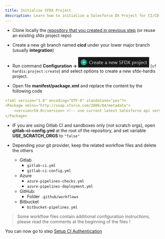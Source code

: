 ```yaml
---
title: Initialize SFDX Project
description: Learn how to initialize a Salesforce DX Project for CI/CD
---
```

<!-- markdownlint-disable MD013 -->

- Clone locally the [repository that you created in previous step](salesforce-ci-cd-setup-git.md) (or reuse an existing sfdx project repo)

- Create a new git branch named **cicd** under your lower major branch (usually **integration**)

- Run command **Configuration ->** ![Create new sfdx project](assets/images/btn-create-project.jpg) (`sf hardis:project:create`) and select options to create a new sfdx-hardis project.

- Open file **manifest/package.xml** and replace the content by the following code

```yaml
<?xml version="1.0" encoding="UTF-8" standalone="yes"?>
<Package xmlns="http://soap.sforce.com/2006/04/metadata">
    <version>59.0</version> <!-- use current latest Salesforce api version -->
</Package>
```

- IF you are using Gitlab CI and sandboxes only (not scratch orgs), open **gitlab-ci-config.yml** at the root of the repository, and set variable **USE_SCRATCH_ORGS** to `"false"`

- Depending your git provider, keep the related workflow files and delete the others
  - Gitlab
    - `gitlab-ci.yml`
    - `gitlab-ci-config.yml`
  - Azure
    - `azure-pipelines-checks.yml`
    - `azure-pipelines-deployment.yml`
  - GitHub:
    - Folder `.github/workflows`
  - Bitbucket
    - `bitbucket-pipelines.yml`

> Some workflow files contain additional configuration instructions, please read the comments at the beginning of the files !

You can now go to step [Setup CI Authentication](salesforce-ci-cd-setup-auth.md)

